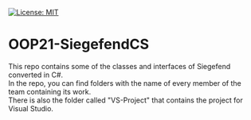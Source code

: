 [![License: MIT](https://img.shields.io/badge/License-MIT-yellow.svg)](https://opensource.org/licenses/MIT)
# OOP21-SiegefendCS
This repo contains some of the classes and interfaces of Siegefend converted in C#.<br />
In the repo, you can find folders with the name of every member of the team containing its work.<br />
There is also the folder called "VS-Project" that contains the project for Visual Studio.<br />
